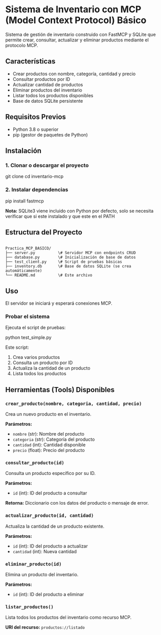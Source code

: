 # Sistema de Inventario con MCP (Model Context Protocol) Básico

Sistema de gestión de inventario construido con FastMCP y SQLite que permite crear, consultar, actualizar y eliminar productos mediante el protocolo MCP.

## Características

- Crear productos con nombre, categoría, cantidad y precio
- Consultar productos por ID
- Actualizar cantidad de productos
- Eliminar productos del inventario
- Listar todos los productos disponibles
- Base de datos SQLite persistente

## Requisitos Previos

- Python 3.8 o superior
- pip (gestor de paquetes de Python)

## Instalación

### 1. Clonar o descargar el proyecto

git clone <tu-repositorio>
cd inventario-mcp


### 2. Instalar dependencias
pip install fastmcp

**Nota:** SQLite3 viene incluido con Python por defecto, solo se necesita verificar que  si este instalado y que este en el PATH

## Estructura del Proyecto

```

Practica_MCP_BASICO/
├── server.py          \# Servidor MCP con endpoints CRUD
├── database.py        \# Inicialización de base de datos
├── test_client.py     \# Script de pruebas básicas
├── inventory.db       \# Base de datos SQLite (se crea automáticamente)
└── README.md          \# Este archivo

```


## Uso
El servidor se iniciará y esperará conexiones MCP.

### Probar el sistema

Ejecuta el script de pruebas:

python test_simple.py

Este script:
1. Crea varios productos
2. Consulta un producto por ID
3. Actualiza la cantidad de un producto
4. Lista todos los productos


##  Herramientas (Tools) Disponibles

### `crear_producto(nombre, categoria, cantidad, precio)`
Crea un nuevo producto en el inventario.

**Parámetros:**
- `nombre` (str): Nombre del producto
- `categoria` (str): Categoría del producto
- `cantidad` (int): Cantidad disponible
- `precio` (float): Precio del producto

### `consultar_producto(id)`
Consulta un producto específico por su ID.

**Parámetros:**
- `id` (int): ID del producto a consultar

**Retorna:** Diccionario con los datos del producto o mensaje de error.

### `actualizar_producto(id, cantidad)`
Actualiza la cantidad de un producto existente.

**Parámetros:**
- `id` (int): ID del producto a actualizar
- `cantidad` (int): Nueva cantidad

### `eliminar_producto(id)`
Elimina un producto del inventario.

**Parámetros:**
- `id` (int): ID del producto a eliminar

### `listar_productos()`
Lista todos los productos del inventario como recurso MCP.

**URI del recurso:** `productos://listado`








